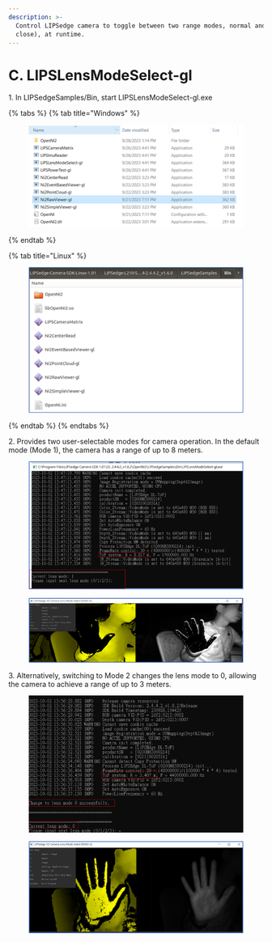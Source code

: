 ```yaml
---
description: >-
  Control LIPSedge camera to toggle between two range modes, normal and near(or
  close), at runtime.
---
```


# C. LIPSLensModeSelect-gl

1\. In LIPSedgeSamples/Bin, start LIPSLensModeSelect-gl.exe

{% tabs %}
{% tab title="Windows" %}
<figure><img src="../../.gitbook/assets/image (95).png" alt=""><figcaption></figcaption></figure>
{% endtab %}

{% tab title="Linux" %}
<figure><img src="../../.gitbook/assets/image (10) (4).png" alt=""><figcaption></figcaption></figure>
{% endtab %}
{% endtabs %}

2\. Provides two user-selectable modes for camera operation. In the default mode (Mode 1), the camera has a range of up to 8 meters.

<figure><img src="../../.gitbook/assets/image (40) (2).png" alt=""><figcaption></figcaption></figure>

<figure><img src="../../.gitbook/assets/image (39) (2).png" alt=""><figcaption></figcaption></figure>

3\. Alternatively, switching to Mode 2 changes the lens mode to 0, allowing the camera to achieve a range of up to 3 meters.

<figure><img src="../../.gitbook/assets/image (44) (2).png" alt=""><figcaption></figcaption></figure>

<figure><img src="../../.gitbook/assets/image (45) (2).png" alt=""><figcaption></figcaption></figure>
